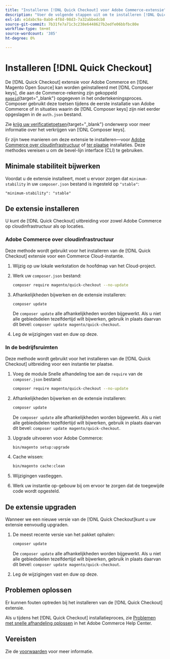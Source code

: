 ```yaml
---
title: "Installeren [!DNL Quick Checkout] voor Adobe Commerce-extensie"
description: "Voer de volgende stappen uit om te installeren [!DNL Quick Checkout] in uw Adobe Commerce-project."
exl-id: e1dabc9a-0ab0-4f8d-98d3-7a32abbedcb8
source-git-commit: 7b31fe7a71c3c238e6448627b2edfe06bbfbc80e
workflow-type: tm+mt
source-wordcount: '385'
ht-degree: 0%

---
```


# Installeren [!DNL Quick Checkout]

De [!DNL Quick Checkout] extensie voor Adobe Commerce en [!DNL Magento Open Source] kan worden geïnstalleerd met [!DNL Composer keys], die aan de Commerce-rekening zijn gekoppeld [`mageid`](https://devdocs.magento.com/marketplace/sellers/profile-personal.html#field-descriptions){target=&quot;_blank&quot;} opgegeven in het ondertekeningsproces. Composer gebruikt deze toetsen tijdens de eerste installatie van Adobe Commerce of in situaties waarin de [!DNL Composer keys] zijn niet eerder opgeslagen in de `auth.json` bestand.

Zie [krijg uw verificatietoetsen](https://devdocs.magento.com/guides/v2.4/install-gde/prereq/connect-auth.html){target=&quot;_blank&quot;} onderwerp voor meer informatie over het verkrijgen van [!DNL Composer keys].

Er zijn twee manieren om deze extensie te installeren—voor [Adobe Commerce over cloudinfrastructuur](#magento-commerce-cloud) of [ter plaatse](#on-premises) installaties. Deze methodes vereisen u om de bevel-lijn interface (CLI) te gebruiken.

## Minimale stabiliteit bijwerken

Voordat u de extensie installeert, moet u ervoor zorgen dat `minimum-stability` in uw `composer.json` bestand is ingesteld op `"stable"`:

`"minimum-stability": "stable"`

## De extensie installeren

U kunt de [!DNL Quick Checkout] uitbreiding voor zowel Adobe Commerce op cloudinfrastructuur als op locaties.

### Adobe Commerce over cloudinfrastructuur

Deze methode wordt gebruikt voor het installeren van de [!DNL Quick Checkout] extensie voor een Commerce Cloud-instantie.

1. Wijzig op uw lokale werkstation de hoofdmap van het Cloud-project.

1. Werk uw `composer.json` bestand:

   ```bash
   composer require magento/quick-checkout --no-update
   ```

1. Afhankelijkheden bijwerken en de extensie installeren:

   ```bash
   composer update
   ```

   De `composer update` alle afhankelijkheden worden bijgewerkt. Als u niet alle gebiedsdelen tezelfdertijd wilt bijwerken, gebruik in plaats daarvan dit bevel: `composer update magento/quick-checkout`.

1. Leg de wijzigingen vast en duw op deze.

### In de bedrijfsruimten

Deze methode wordt gebruikt voor het installeren van de [!DNL Quick Checkout] uitbreiding voor een instantie ter plaatse.

1. Voeg de module Snelle afhandeling toe aan de `require` van de `composer.json` bestand:

   ```bash
   composer require magento/quick-checkout --no-update
   ```

1. Afhankelijkheden bijwerken en de extensie installeren:

   ```bash
   composer update
   ```

   De `composer update` alle afhankelijkheden worden bijgewerkt. Als u niet alle gebiedsdelen tezelfdertijd wilt bijwerken, gebruik in plaats daarvan dit bevel: `composer update magento/quick-checkout`.

1. Upgrade uitvoeren voor Adobe Commerce:

   ```bash
   bin/magento setup:upgrade
   ```

1. Cache wissen:

   ```bash
   bin/magento cache:clean
   ```

1. Wijzigingen vastleggen.
1. Werk uw instantie op-gebouw bij om ervoor te zorgen dat de toegewijde code wordt opgesteld.

## De extensie upgraden

Wanneer we een nieuwe versie van de [!DNL Quick Checkout]kunt u uw extensie eenvoudig upgraden.

1. De meest recente versie van het pakket ophalen:

   ```bash
   composer update
   ```

   De `composer update` alle afhankelijkheden worden bijgewerkt. Als u niet alle gebiedsdelen tezelfdertijd wilt bijwerken, gebruik in plaats daarvan dit bevel: `composer update magento/quick-checkout`.

1. Leg de wijzigingen vast en duw op deze.

## Problemen oplossen

Er kunnen fouten optreden bij het installeren van de [!DNL Quick Checkout] extensie.

Als u tijdens het [!DNL Quick Checkout] installatieproces, zie [Problemen met snelle afhandeling oplossen](https://support.magento.com/hc/en-us/articles/6909450342541) in het Adobe Commerce Help Center.

## Vereisten

Zie de [voorwaarden](../quick-checkout/prerequisites.md) voor meer informatie.

